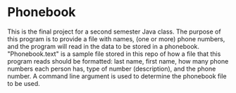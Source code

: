 # Phonebook
This is the final project for a second semester Java class. The purpose of this program is to provide a file with names, (one or more) phone numbers, and the program will read in the data to be stored in a phonebook. "Phonebook.text" is a sample file stored in this repo of how a file that this program reads should be formatted: last name, first name, how many phone numbers each person has, type of number (description), and the phone number. A command line argument is used to determine the phonebook file to be used. 
